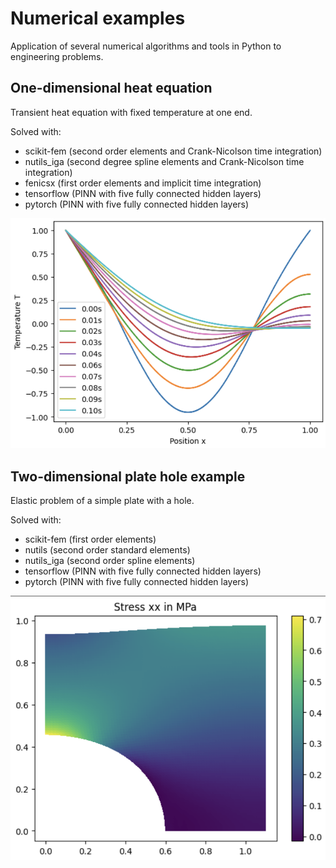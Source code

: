 # Numerical examples
Application of several numerical algorithms and tools in Python to engineering problems.

## One-dimensional heat equation
Transient heat equation with fixed temperature at one end. 

Solved with: 
- scikit-fem (second order elements and Crank-Nicolson time integration)
- nutils_iga (second degree spline elements and Crank-Nicolson time integration)
- fenicsx (first order elements and implicit time integration)
- tensorflow (PINN with five fully connected hidden layers)
- pytorch (PINN with five fully connected hidden layers)

![heat transfer](heat_transfer_1d.png)


## Two-dimensional plate hole example
Elastic problem of a simple plate with a hole.

Solved with: 
- scikit-fem (first order elements)
- nutils (second order standard elements)
- nutils_iga (second order spline elements)
- tensorflow (PINN with five fully connected hidden layers)
- pytorch (PINN with five fully connected hidden layers)

![plate hole](plate_hole_2d.png)